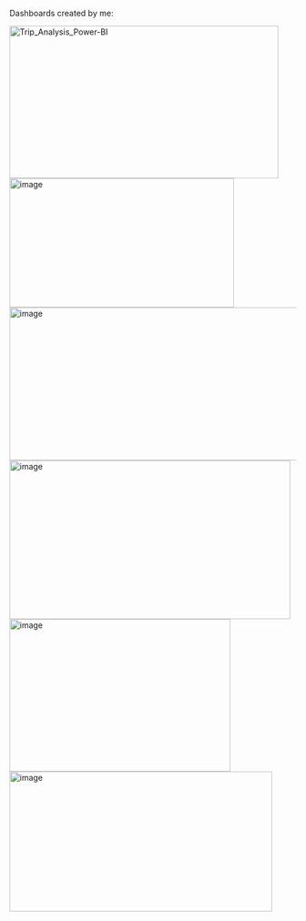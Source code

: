 Dashboards created by me:

<img width="472" height="268" alt="Trip_Analysis_Power-BI" src="https://github.com/user-attachments/assets/d18420d0-d5c0-4a2a-8ae2-9c8a506bd349" />
<img width="394" height="227" alt="image" src="https://github.com/user-attachments/assets/757d3da3-660d-49bb-8707-67700848cb15" />
<img width="535" height="269" alt="image" src="https://github.com/user-attachments/assets/83ca4a64-f33a-425d-8732-a0da615b107b" />
<img width="493" height="279" alt="image" src="https://github.com/user-attachments/assets/97f03b91-7a7c-4d75-9140-c31645f15d1c" />
<img width="388" height="268" alt="image" src="https://github.com/user-attachments/assets/cebc5c62-145d-41b6-9c19-b578db269dd5" />
<img width="461" height="246" alt="image" src="https://github.com/user-attachments/assets/478a96d2-e8bb-4600-981c-0aa32e4c9b1a" />
